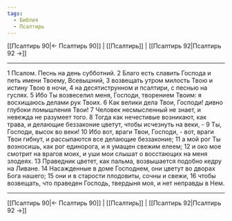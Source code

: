 ```yaml
---
tags:
  - Библия
  - Псалтирь
---
```

[[Псалтирь 90|← Псалтирь 90]] | [[Псалтирь]] | [[Псалтирь 92|Псалтирь 92 →]]

---
1 Псалом. Песнь на день субботний.
2 Благо есть славить Господа и петь имени Твоему, Всевышний,
3 возвещать утром милость Твою и истину Твою в ночи,
4 на десятиструнном и псалтири, с песнью на гуслях.
5 Ибо Ты возвеселил меня, Господи, творением Твоим: я восхищаюсь делами рук Твоих.
6 Как велики дела Твои, Господи! дивно глубоки помышления Твои!
7 Человек несмысленный не знает, и невежда не разумеет того.
8 Тогда как нечестивые возникают, как трава, и делающие беззаконие цветут, чтобы исчезнуть на веки, -
9 Ты, Господи, высок во веки!
10 Ибо вот, враги Твои, Господи, - вот, враги Твои гибнут, и рассыпаются все делающие беззаконие;
11 а мой рог Ты возносишь, как рог единорога, и я умащен свежим елеем;
12 и око мое смотрит на врагов моих, и уши мои слышат о восстающих на меня злодеях.
13 Праведник цветет, как пальма, возвышается подобно кедру на Ливане.
14 Насажденные в доме Господнем, они цветут во дворах Бога нашего;
15 они и в старости плодовиты, сочны и свежи,
16 чтобы возвещать, что праведен Господь, твердыня моя, и нет неправды в Нем.

---
[[Псалтирь 90|← Псалтирь 90]] | [[Псалтирь]] | [[Псалтирь 92|Псалтирь 92 →]]